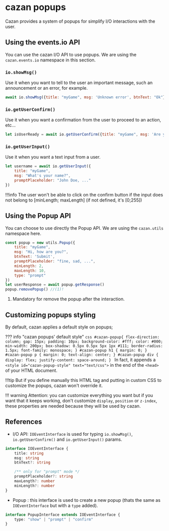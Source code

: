 # cazan popups

Cazan provides a system of popups for simplify I/O interactions with the user.

## Using the events.io API

You can use the cazan I/O API to use popups. We are using the ``cazan.events.io`` namespace in this section.

### ``io.showMsg()``

Use it when you want to tell to the user an important message, such an announcement or an error, for example.

````js
await io.showMsg({title: "myGame", msg: 'Unknown error', btnText: "Ok"})
````

### ``io.getUserConfirm()``

Use it when you want a confirmation from the user to proceed to an action, etc...

````js
let isUserReady = await io.getUserConfirm({title: "myGame", msg: 'Are you ready?'})
````

### ``io.getUserInput()``

Use it when you want a text input from a user.

````js
let username = await io.getUserInput({
    title: "myGame", 
    msg: "What's your name?", 
    promptPlaceholder: "John Doe, ..."
})
````

!!!info
    The user won't be able to click on the confirm button if the input does not belong to [minLength; maxLength] (if not defined, it's [0;255])


## Using the Popup API

You can choose to use directly the Popup API. We are using the ``cazan.utils`` namespace here.

````js
const popup = new utils.Popup({
    title: "myGame",
    msg: "Hi, how are you?",
    btnText: 'Submit',
    promptPlaceholder: "fine, sad, ...",
    minLength: 2,
    maxLength: 10,
    type: "prompt"
})
let userResponse = await popup.getResponse()
popup.removePopup() //(1)!
````

1. Mandatory for remove the popup after the interaction.

## Customizing popups styling

By default, cazan applies a default style on popups;

??? info "cazan popups' default style"
    ````css
    #cazan-popup{
        flex-direction: column; gap: 15px;
        padding: 10px;
        background-color: #fff; color: #000;
        min-width: 200px;
        box-shadow: 0.5px 0.5px 5px 1px #111;
        border-radius: 1.5px;
        font-family: monospace;
    }
    #cazan-popup h1 { margin: 0; }
    #cazan-popup p { margin: 0; text-align: center; }
    #cazan-popup div { display: flex; justify-content: space-around; }
    ````
In fact, it appends a `<style id="cazan-popup-style" text="text/css">` in the end of the `<head>` of your HTML document.

!!!tip
    But if you define manually this HTML tag and putting in custom CSS to customize the popups, cazan won't override it.

!!! warning
    Attention: you can customize everything you want but if you want that it keeps working, don't customize `display`, `position` or `z-index`, these properties are needed because they will be used by cazan.

## References

- I/O API: ``IOEventInterface`` is used for typing ``io.showMsg()``, ``io.getUserConfirm()`` and ``io.getUserInput()`` params.
````ts
interface IOEventInterface {
    title: string
    msg: string
    btnText?: string

    /** only for "prompt" mode */
    promptPlaceholder?: string
    maxLength?: number
    minLength?: number
}
````

- Popup : this interface is used to create a new popup (thats the same as ``IOEventInterface`` but with a `type` added).
````ts
interface PopupInterface extends IOEventInterface {
    type: "show" | "prompt" | "confirm"
}
````
